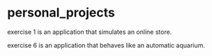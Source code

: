# personal_projects

exercise 1 is an application that simulates an online store.



exercise 6 is an application that behaves like an automatic aquarium.


